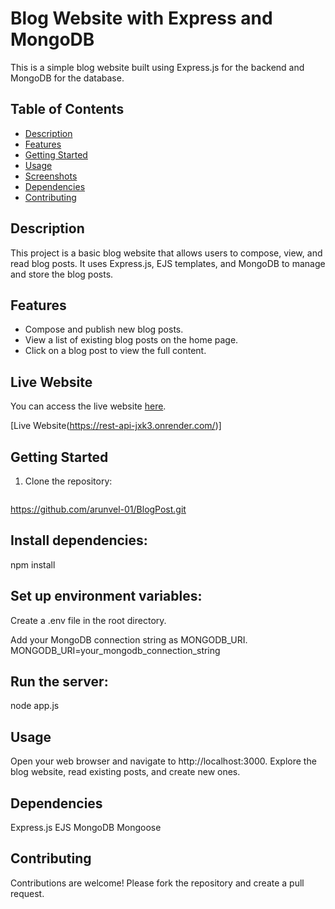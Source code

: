 # Blog Website with Express and MongoDB

This is a simple blog website built using Express.js for the backend and MongoDB for the database.

## Table of Contents

- [Description](#description)
- [Features](#features)
- [Getting Started](#getting-started)
- [Usage](#usage)
- [Screenshots](#screenshots)
- [Dependencies](#dependencies)
- [Contributing](#contributing)

## Description

This project is a basic blog website that allows users to compose, view, and read blog posts. It uses Express.js, EJS templates, and MongoDB to manage and store the blog posts.

## Features

- Compose and publish new blog posts.
- View a list of existing blog posts on the home page.
- Click on a blog post to view the full content.

## Live Website

You can access the live website [here](https://rest-api-jxk3.onrender.com/).

[Live Website(https://rest-api-jxk3.onrender.com/)]

## Getting Started

1. Clone the repository:

   ```bash
  https://github.com/arunvel-01/BlogPost.git
  
## Install dependencies:
  npm install
  
## Set up environment variables:

Create a .env file in the root directory.

Add your MongoDB connection string as MONGODB_URI.
MONGODB_URI=your_mongodb_connection_string

## Run the server:
node app.js

## Usage
Open your web browser and navigate to http://localhost:3000.
Explore the blog website, read existing posts, and create new ones.

## Dependencies
Express.js
EJS
MongoDB
Mongoose

## Contributing
Contributions are welcome! Please fork the repository and create a pull request.
